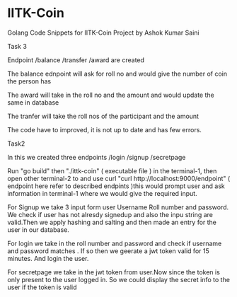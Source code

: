 # IITK-Coin

Golang Code Snippets for IITK-Coin Project by Ashok Kumar Saini

Task 3

Endpoint /balance /transfer /award are created

The balance ednpoint will ask for roll no and would give the number of coin the person has

The award will take in the roll no and the amount and would update the same in database

The tranfer will take the roll nos of the participant and the amount

The code have to improved, it is not up to date and has few errors.

Task2

In this we created three endpoints /login /signup /secretpage

Run "go build" then "./ittk-coin" ( executable file ) in the terminal-1, then open other terminal-2 to and use curl "curl http://localhost:9000/endpoint" ( endpoint here refer to described endpints  )this would prompt user and ask information in terminal-1 where we would give the required input. 


For Signup we take 3 input form user Username Roll number and password. We check if user has not alresdy signedup and also the inpu string are valid.Then we apply hashing and salting and then made an entry for the user in our database.

For login we take in the roll number and password and check if username and password matches . If so then we geerate a jwt token valid for 15 minutes. And login the user.

For secretpage we take in the jwt token from user.Now since the token is only present to the user logged in. So we could display the secret info to the user if the token is valid
